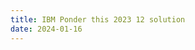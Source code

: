 ```yaml
---
title: IBM Ponder this 2023 12 solution
date: 2024-01-16
---
```

<link rel="stylesheet" href="/Yi-blog/css/styles.css">
    <!--markdown-->
    <!--script src='https://polyfill.io/v3/polyfill.min.js?features=es6'/-->
    <script src='https://cdnjs.cloudflare.com/ajax/libs/jquery/3.1.1/jquery.min.js' type='text/javascript'/>
    <script src='https://cdnjs.cloudflare.com/ajax/libs/highlight.js/9.9.0/highlight.min.js' type='text/javascript'/>
    <script src='https://cdnjs.cloudflare.com/ajax/libs/showdown/1.6.2/showdown.min.js' type='text/javascript'/>
    <link href='https://cdnjs.cloudflare.com/ajax/libs/highlight.js/9.9.0/styles/default.min.css' id='markdown' rel='stylesheet'/>
    
    <!--markdown then mathjax-->
    <script>
        function loadScript(src){
          return new Promise(function(resolve, reject){
            let script = document.createElement(&#39;script&#39;);
            script.src = src;
            script.onload = () =&gt; resolve(script);
            script.onerror = () =&gt; reject(new Error(`Script load error for ${src}`));
            document.head.append(script);
          });
        }
        loadScript(&quot;https://yjian012.github.io/Yi-blog/js/markdown-highlight-in-blogger.js&quot;).then(script=&gt;loadScript(&quot;https://yjian012.github.io/Yi-blog/js/scripts.js&quot;));
      //https://mxp22.surge.sh/markdown-highlight-in-blogger.js
    </script>
<pre>
Since the solution is <a href="https://research.ibm.com/haifa/ponderthis/solutions/December2023.html">posted today</a>, I'll share my solution below.
Problem description is <a href="https://research.ibm.com/haifa/ponderthis/challenges/December2023.html">here</a>.

When I saw this problem, the first thing that came to my mind is, to find a proper coordinate system. It's natural to consider the following coordinate system:
</pre>
![image](coor.png)
<pre>
where $x$ and $y$ axis make $60^\circ$. The distance from a point at $(i,j)$ to the origin is, $d=\sqrt{i^2+j^2-2ij\cos(120^\circ)}=\sqrt{i^2+j^2+ij}$.
Next, considering the symmetry, we only need to consider the points that's within $30^\circ$ to $x$ axis, or equavalently, from $30^\circ$ to $60^\circ$, i.e. $j\geq i$.
So, our goal is finding all the $r$s such that 
  $i\geq 1,j\geq i$,
  $d=i^2+ij+j^2$ is not a perfect square,
  $\lfloor\sqrt{d}\rfloor=r$
has exactly $10^6$ distinct solutions for $d$.

Let's estimate the number of solutions for a given $r$. It's easy to find the density of the points, $2/\sqrt 3$, and the area of the ring is close to $2\pi r$, so there are about $4\pi r/\sqrt 3$ points. If we only consider $1/12$ of the ring, there are $\pi r / 3\sqrt 3\approx 0.6r$ points. But a finite proportion of the points are on the circle, and different points may have the same distance, so the actual ratio should be smaller than $0.6$.

To calculate exactly how many points with different distances are there inside the ring of radius $r$, the range of $i$ is from $\lceil r/\sqrt 3\rceil$ to $r$, and we can find the range of $j$ by solving the quadratic equation. Iterating through them and using a hash set to exclude the duplicate distances, we can find the result.

The first few numbers show that the ratio at arond $r=300$ is about $0.4$. As $i$ and $j$ increase, intuitively, the probability that multiple $(i,j)$ pairs give the same $d$ may increase, so the ratio may decrease slowly. At $r=1000$, the ratio lowers to $0.342$.

But we're not sure how fast it decreases, so it's hard to estimate where exactly we should start at. Typically this kind of estimation can be solved by binary search. A simple binary search gives:
  rupper=4313299,rlower=4313298,cnt=1000021
The ratio is about $0.232$. So, the next question is, where exactly should we start at? Let's try $431000$. The first few results are,
  r=4310000,cnt=999403
  r=4310001,cnt=999559
  r=4310002,cnt=999355
  r=4310003,cnt=999195
  r=4310004,cnt=998994
  r=4310005,cnt=999449
  r=4310006,cnt=999391
  r=4310007,cnt=999828
  r=4310008,cnt=998551
  r=4310009,cnt=999375
  r=4310010,cnt=999272
  r=4310011,cnt=999473
  r=4310012,cnt=999175
  r=4310013,cnt=999477
It seems that it's quite safe to start from here, since although it fluctuates, it's still more or less far from 1000000.
But is that true? Let's see a bit more results...
  r=4310052,cnt=999996
  r=4310062,cnt=1000173
Damn! This shows the possiblity that we are missing some results that are less than 4310000.

Using a larger range, I got
  4305000 -> 998172
  4320000 -> 1001878
A 2000 gap seems safe enough, although it's not guaranteed. Let's use this range to start with.

Since the result fluctuates a lot, to find a single solution is not much different from finding all the solutions. We just simply check all the radii in range. But from the hint, it's much easier to find the palindrome solution, since the choices are much fewer. We just need to check 430?034 and 431?134. The result is 4313134.

To find the other solutions, we must check all the 15000 radii. Now, performance becomes an issue. It would take about 13 hours for the python program that I first wrote to complete.
Then I realized that, the numbers are not that huge, they fit in "int" type in C++, and the squares can be stored in a "long long". And indeed, it's much faster.

Then I thought, can I accelerate it further with parallelization? I was thinking of openMP, but while I browse relevant information, I learned that there's class for parallelization in C++17 STL. So, I figured out how to use "std::execution::par" to run the functions in parallel, which sped up the program by a factor of the number of cores, which is 4.

With some simplification to the logic, so that "sqrt()" is only called once in the calculation for each x-coordinate and radius where the rest are all integer operations, I managed to get the result in 5038.41s. The time per each radius is 5038.41s/15000 = 0.336s, really fast. Even without the multi-core parallelization, it would still be about 1.34s per radius, much faster than the speed they show on the solution page.

I also considered GPU acceleration, but apparently I couldn't simply put an STL hash set inside a CUDA kernel. I noticed that there are open source hash set implementations for CUDA, but it's probably not easy to integrate them into google colab. Anyway, I'll look into them when it's necessary.

Since the computation was pretty fast, I ran it again to do some statistics. The results are,

  4310930,4311298,4312919,4313134,4313718,
  First over:r=4308795,cnt=1000034
  Min in range:r=4309083,cnt=998488
  Max in range:r=4315454,cnt=1001567
  Last under:r=4316001,cnt=999942

, where the first row are the results, "First over" is the first radius whose count is greater or equal to 1000000, "Min in range" is the minimum count after "First over", and "Max in range" is the maximum before "Last under", which is the last radius whose count is below 1000000.

So, this supports the justification to start from 4305000 and end at 4320000, since there are fairly large gaps between them and "First over" and "Last under" respectively. It's unlikely that we're missing a solution outside the range.

I made a histogram of counts in the range from "First over" to "Last under" and fit it to a normal distribution:
</pre>
![image](fit gaussian.png)
<pre>
It looks close but there're definitely visible discrepancies. The sudden decrease near the boundary may be due to the cut-off, since if I extend the boundary, there will be more numbers filling in. So it's probably better to exclude the numbers that are close to the boundary. But even without them, the fit is still kind of off. I wonder what kind of distribution it is...
</pre>
<hr>
<h4>Update with CUDA (2024 01 21):</h4>
<pre>
At first, I considered running multiple radii and sort the result, but it's about 5 times slower (about 7 hours), which is expected because sorting is slow. Then, I thought about counting sort again. It takes much more space and time than a hash set if the numbers only cover a small portion of the range, but it can be easily parallelized. The ratio of squared radii to range is about $\frac{10^6}{(4.3\times 10^6+1)^2-(4.3\times 10^6)^2}\approx\frac{1}{8.6}$. It's not too bad.

Next is to determine how many radii I can run at the same time. If I use long long type, with 128 radii, the range is about $128*2*4320000\approx 2^{30}$ long long numbers, which takes about 8GB. But I just need to store 0 and 1 in the range, and later sum over them to get the count of radii, which is about 10^6*128, still far from the maximum of int type. So, with int type, I can run 200 radii in parallel, which takes about 6.4GB.

Next is to assign the points to the kernel and mark their squared radii to 1. The points are in a long arc of a narrow ring. It's impossible to know where the point should be for a certain thread if I only want to run the points inside the region. So, at first I just precompute all the coordinates, then I can check each of them, since now they're in a one dimension array.

Finally, to find the number of squared radii between two radii, I need to sum over the data in range, so the count at radius r is the difference between the sum at the next radius and the one at this radius, count[$r$]=sum[$(r+1)^2-1$]-sum[$r^2$]. I wondered if there's an efficient algorithm to do this in parallel, but at first I just did a simple summation on CPU.

This version of the program took 5313.97s - it's actually slower, because most of the work was still done on CPU, and there's extra effort to copy data from ram to GPU and back. While the program was running, I thought about how to improve it.

First, I thought about how to do prefix sum in parallel. In a minute, I came up with an O(log n) steps algorithm - but it requires that O(n) threads can run in parallel, which is probably not feasible in many situations. I figured that there must already be research on this, so I searched about it. Apparently what I found was the "<a href="https://developer.nvidia.com/gpugems/gpugems3/part-vi-gpu-computing/chapter-39-parallel-prefix-sum-scan-cuda">Naive Parallel Scan</a>". I looked for the implementation of the efficient algorithm (bank-conflict-free Blelloch algorithm) and noticed that the cub library has this function, and it's included in the cccl.

Next, to get the coordinates of the points in parallel, I must put them in a parallelogram, 60 degrees slanted to the left or to the right. It's impossible to fit them all in the same parallelogram - there's too much empty space, since they are in a very narrow ring. So, I can only take a small portion at a time, and find the parallelogram that covers it entirely. The smaller the height, the less wasted space, but it needs to have enough numbers so that running them in parallel is beneficial.

After all of the above are integrated to the program, this is how it works:
--First I cut the range 4305000 -> 4320000 into steps with step size 200.
----Each region, which is 1/12 of the ring between radius r and r+200, are further cut horizontally where the height is in steps of 128.
------Each piece is extended to a parallelogram, and the coordinates of each point inside the parallelogram is computed in a CUDA kernel, and if the squared radius is in range, it marks the data at that location to 1.
----When all the pieces for a radius step are done, the cub prefix sum function is called to get the summations. Then another cuda kernel reads the summations at the two squared radii for each radius, subtracts them, and writes to the counts.
--Finally the counts are copied to the host and I get the results.

Guess how long did this version of the program take? 88.859s!!! More than 56 times speed up, it took 5.92ms per radius on average. It used about 1G system ram and about 13G GPU ram at peak, because the calculation of prefix sum requires the same amount of space for the destination, which is another 6.4GB.

I learned a lot in the process of writing this program, e.g. the Blelloch algorithm for prefix sum, how to debug cuda functions, etc. And the result is very satisfying!
</pre>